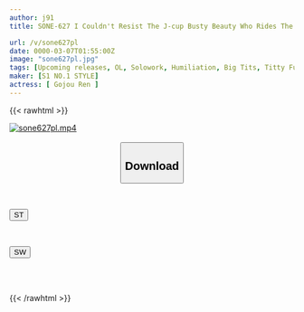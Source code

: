 ```yaml
---
author: j91
title: SONE-627 I Couldn't Resist The J-cup Busty Beauty Who Rides The Same Train Car Every Morning, So I Molested Her... And She Became Addicted To My Technique. Gojo Ren

url: /v/sone627pl
date: 0000-03-07T01:55:00Z
image: "sone627pl.jpg"
tags: [Upcoming releases, OL, Solowork, Humiliation, Big Tits, Titty Fuck, Acme · Orgasm	]
maker: [S1 NO.1 STYLE]
actress: [ Gojou Ren ]
---
```



{{< rawhtml >}}

<div class="video" data-videoid="pending_link.html">
    <a href="javascript:;">
        <img src="/v/sone627pl/sone627pl.jpg" width="WIDTH" height="HEIGHT" alt="sone627pl.mp4" loading="lazy">
    </a>
</div>

<script type="text/javascript" src="https://j91.asia/asset/on-demand-pend.js"></script>

<br>
  <link rel="stylesheet" href="https://j91.asia/asset/bs5.css">
  
  <center>
  <button class="btn btn-primary" type="button" data-bs-toggle="collapse" data-bs-target=".multi-collapse" aria-expanded="false" aria-controls="multiCollapseExample1 multiCollapseExample2"><h2>Download</h2></button></center>
</p>
<div class="row">
  <div class="col">
    <div class="collapse multi-collapse" id="multiCollapseExample1">
      <div class="card card-body">
	      	      <br>
<div class="buttons">  
<p><a href="https://j91.asia/pending_link.html" target="_blank"><button class="btn-hover color-3"><i class="fa fa-download"></i> ST</button></a></p></div>
    </div>
  </div>
</div>
  <div class="col">
    <div class="collapse multi-collapse" id="multiCollapseExample2">
      <div class="card card-body">
	      <br>
<div class="buttons">
<p><a href="https://j91.asia/pending_link.html" target="_blank"><button class="btn-hover color-2"><i class="fa fa-download"></i> SW</button></a></p></div>
<br><br>
      </div>
    </div>
  </div>
</div>

{{< /rawhtml >}}